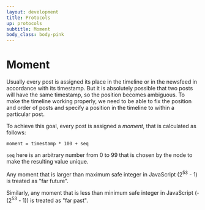 ```yaml
---
layout: development
title: Protocols
up: protocols
subtitle: Moment
body_class: body-pink
---
```


# Moment

Usually every post is assigned its place in the timeline or in the
newsfeed in accordance with its timestamp. But it is absolutely possible
that two posts will have the same timestamp, so the position becomes
ambiguous. To make the timeline working properly, we need to be able to
fix the position and order of posts and specify a position in the
timeline to within a particular post.

To achieve this goal, every post is assigned a *moment*, that is
calculated as follows:

```
moment = timestamp * 100 + seq
```

`seq` here is an arbitrary number from 0 to 99 that is chosen by the
node to make the resulting value unique.

Any moment that is larger than maximum safe integer in JavaScript
(2<sup>53</sup> - 1) is treated as "far future".

Similarly, any moment that is less than minimum safe integer in
JavaScript (- (2<sup>53</sup> - 1)) is treated as "far past".
